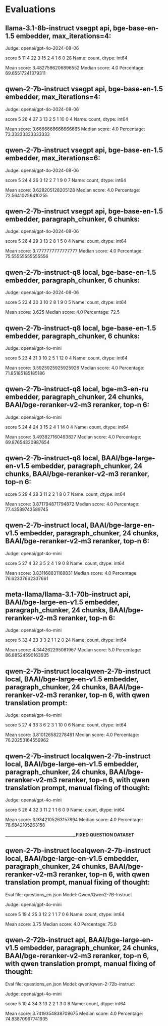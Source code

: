 # Evaluations

## llama-3.1-8b-instruct vsegpt api, bge-base-en-1.5 embedder, max_iterations=4:

Judge: openai/gpt-4o-2024-08-06

score
5    11
4    22
3    15
2     4
1     6
0    28
Name: count, dtype: int64

Mean score: 3.4827586206896552
Median score: 4.0
Percentage: 69.65517241379311


## qwen-2-7b-instruct vsegpt api, bge-base-en-1.5 embedder, max_iterations=4:

Judge: openai/gpt-4o-2024-08-06

score
5    26
4    27
3    13
2     5
1    10
0     4
Name: count, dtype: int64

Mean score: 3.6666666666666665
Median score: 4.0
Percentage: 73.33333333333333

## qwen-2-7b-instruct vsegpt api, bge-base-en-1.5 embedder, max_iterations=6:

Judge: openai/gpt-4o-2024-08-06

score
5    24
4    26
3    12
2     7
1     9
0     7
Name: count, dtype: int64

Mean score: 3.628205128205128
Median score: 4.0
Percentage: 72.56410256410255

## qwen-2-7b-instruct vsegpt api, bge-base-en-1.5 embedder, paragraph_chunker, 6 chunks:

Judge: openai/gpt-4o-2024-08-06

score
5    26
4    29
3    13
2     8
1     5
0     4
Name: count, dtype: int64

Mean score: 3.7777777777777777
Median score: 4.0
Percentage: 75.55555555555556

## qwen-2-7b-instruct-q8 local, bge-base-en-1.5 embedder, paragraph_chunker, 6 chunks:

Judge: openai/gpt-4o-2024-08-06


score
5    23
4    30
3    10
2     8
1     9
0     5
Name: count, dtype: int64

Mean score: 3.625
Median score: 4.0
Percentage: 72.5


## qwen-2-7b-instruct-q8 local, bge-base-en-1.5 embedder, paragraph_chunker, 6 chunks:

Judge: openai/gpt-4o-mini


score
5    23
4    31
3    10
2     5
1    12
0     4
Name: count, dtype: int64

Mean score: 3.5925925925925926
Median score: 4.0
Percentage: 71.85185185185186


## qwen-2-7b-instruct-q8 local, bge-m3-en-ru embedder, paragraph_chunker, 24 chunks, BAAI/bge-reranker-v2-m3 reranker, top-n 6: 

Judge: openai/gpt-4o-mini

score
5    24
4    24
3    15
2     4
1    14
0     4
Name: count, dtype: int64

Mean score: 3.493827160493827
Median score: 4.0
Percentage: 69.87654320987654

## qwen-2-7b-instruct-q8 local, BAAI/bge-large-en-v1.5 embedder, paragraph_chunker, 24 chunks, BAAI/bge-reranker-v2-m3 reranker, top-n 6: 

score
5    29
4    28
3    11
2     2
1     8
0     7
Name: count, dtype: int64

Mean score: 3.871794871794872
Median score: 4.0
Percentage: 77.43589743589745

## qwen-2-7b-instruct local, BAAI/bge-large-en-v1.5 embedder, paragraph_chunker, 24 chunks, BAAI/bge-reranker-v2-m3 reranker, top-n 6: 

Judge: openai/gpt-4o-mini

score
5    27
4    32
3     5
2     4
1     9
0     8
Name: count, dtype: int64

Mean score: 3.831168831168831
Median score: 4.0
Percentage: 76.62337662337661


## meta-llama/llama-3.1-70b-instruct api, BAAI/bge-large-en-v1.5 embedder, paragraph_chunker, 24 chunks, BAAI/bge-reranker-v2-m3 reranker, top-n 6: 

Judge: openai/gpt-4o-mini

score
5    32
4    23
3     3
2     1
1     2
0    24
Name: count, dtype: int64

Mean score: 4.344262295081967
Median score: 5.0
Percentage: 86.88524590163935


## qwen-2-7b-instruct localqwen-2-7b-instruct local, BAAI/bge-large-en-v1.5 embedder, paragraph_chunker, 24 chunks, BAAI/bge-reranker-v2-m3 reranker, top-n 6, with qwen translation prompt:

Judge: openai/gpt-4o-mini

score
5    27
4    33
3     6
2     3
1    10
0     6
Name: count, dtype: int64

Mean score: 3.810126582278481
Median score: 4.0
Percentage: 76.20253164556962


## qwen-2-7b-instruct localqwen-2-7b-instruct local, BAAI/bge-large-en-v1.5 embedder, paragraph_chunker, 24 chunks, BAAI/bge-reranker-v2-m3 reranker, top-n 6, with qwen translation prompt, manual fixing of thought:
Judge: openai/gpt-4o-mini

score
5    26
4    32
3    11
2     1
1     6
0     9
Name: count, dtype: int64

Mean score: 3.9342105263157894
Median score: 4.0
Percentage: 78.6842105263158

___________________________________________________________________________FIXED QUESTION DATASET________________________________________


## qwen-2-7b-instruct localqwen-2-7b-instruct local, BAAI/bge-large-en-v1.5 embedder, paragraph_chunker, 24 chunks, BAAI/bge-reranker-v2-m3 reranker, top-n 6, with qwen translation prompt, manual fixing of thought:

Eval file: questions_en.json
Model: Qwen/Qwen2-7B-Instruct

Judge: openai/gpt-4o-mini

score
5    19
4    25
3    12
2     1
1     7
0     6
Name: count, dtype: int64

Mean score: 3.75
Median score: 4.0
Percentage: 75.0

## qwen-2-72b-instruct api, BAAI/bge-large-en-v1.5 embedder, paragraph_chunker, 24 chunks, BAAI/bge-reranker-v2-m3 reranker, top-n 6, with qwen translation prompt, manual fixing of thought:

Eval file: questions_en.json
Model: qwen/qwen-2-72b-instruct

Judge: openai/gpt-4o-mini

score
5    10
4    34
3    13
2     2
1     3
0     8
Name: count, dtype: int64

Mean score: 3.7419354838709675
Median score: 4.0
Percentage: 74.83870967741935

